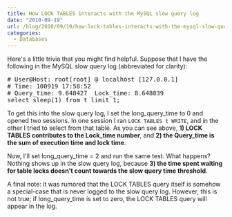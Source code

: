 ```yaml
---
title: How LOCK TABLES interacts with the MySQL slow query log
date: "2010-09-19"
url: /blog/2010/09/19/how-lock-tables-interacts-with-the-mysql-slow-query-log/
categories:
  - Databases
---
```

Here's a little trivia that you might find helpful. Suppose that I have the following in the MySQL slow query log (abbreviated for clarity):

<pre>
# User@Host: root[root] @ localhost [127.0.0.1]
# Time: 100919 17:58:52
# Query_time: 9.648427  Lock_time: 8.648039
select sleep(1) from t limit 1;
</pre>

To get this into the slow query log, I set the long\_query\_time to 0 and opened two sessions. In one session I ran `LOCK TABLES t WRITE`, and in the other I tried to select from that table. As you can see above, **1) LOCK TABLES contributes to the Lock_time number**, and **2) the Query_time is the sum of execution time and lock time**.

Now, I'll set long\_query\_time = 2 and run the same test. What happens? Nothing shows up in the slow query log, because **3) the time spent waiting for table locks doesn't count towards the slow query time threshold**.

A final note: it was rumored that the LOCK TABLES query itself is somehow a special-case that is never logged to the slow query log. However, this is not true; if long\_query\_time is set to zero, the LOCK TABLES query will appear in the log.
